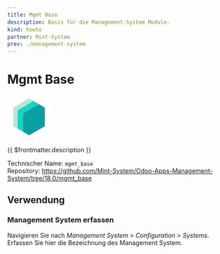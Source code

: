 ```yaml
---
title: Mgmt Base
description: Basis für die Management-System Module.
kind: howto
partner: Mint-System
prev: ./management-system
---
```


# Mgmt Base
![icon_oms_box](attachments/icons_odoo_mint_system.png)

{{ $frontmatter.description }}

Technischer Name: `mgmt_base`\
Repository: <https://github.com/Mint-System/Odoo-Apps-Management-System/tree/18.0/mgmt_base>

## Verwendung

### Management System erfassen

Navigieren Sie nach *Management System > Configuration > Systems*. Erfassen Sie hier die Bezeichnung des Management System.
